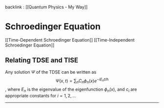 backlink : [[Quantum Physics - My Way]]

# Schroedinger Equation
[[Time-Dependent Schroedinger Equation]]
[[Time-Independent Schroedinger Equation]]

## Relating TDSE and TISE
Any solution $\Psi$ of the TDSE can be written as 
$$
\Psi(x,t) = \sum_{n}{C_n \phi_n(x) e^{-i E_n t /\hbar}}
$$
, where $E_n$ is the eigenvalue of the eigenfunction $\phi_n(x)$, and $c_i$ are appropriate constants for $i=1,2,...$

---